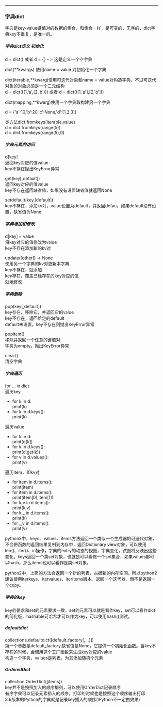 
***
### 字典dict
字典是key-value键值对的数据的集合，和集合一样，是可变的、无序的，dict字典key不重复，是唯一的。  

##### 字典dict定义 初始化
d = dict() 或者 d = {} - > 这是定义一个空字典  

dict(**kwargs) 使用name = value 对初始化一个字典  

dict(iterable,**kwarg)使用可迭代对象和name = value对构造字典，不过可迭代对象的对象必须是一个二元结构  
d = dict(((1,'a',(2,'b'))) 或者 d = dict(([1,'a'],[2,'b']))  

dict(mapping,**kwarg)使用一个字典取构建另一个字典  

d = {'a':10,'b':20,'c':None,'d':[1,2,3]}  

类方法dict.fromkeys(iterable,value)  
d = dict.fromkeys(range(5))  
d = dict.fromkeys(range(5),0)  

##### 字典元素的访问
d[key]  
返回key对应的值value  
key不存在抛出KeyError异常  

get(key[,default])  
返回key对应的值value  
key不存在返回缺省值，如果没有设置缺省值就返回None  

setdefault(key,[default])  
key不存在，添加kv对，value设置为default，并返回defau，如果default没有设置，缺省值为None  

##### 字典增加和修改
d[key] = value  
将key对应的值修改为value  
key不存在添加新的kv对  

update([other]) -> None  
使用另一个字典的kv对更新本字典  
key不存在，就添加  
key存在，覆盖已经存在的key对应的值  
就地修改  

##### 字典删除
pop(key[,default])  
key存在，移除它，并返回它的value  
key不存在，返回给定的default  
default未设置，key不存在则抛出KeyError异常  

popitem()  
移除并返回一个任意的键值对  
字典为empty，抛出KeyError异常  

clear()  
清空字典

##### 字典遍历  
for ... in dict  
遍历key  
* for k in d:  
print(k)  
* for k in d.keys():  
print(k)  

遍历value  
* for k in d:  
print(d[k])  
* for k in d.keys():  
print(d.get(k))
* for v in d.values():  
print(v)  

遍历item，即kv对 
* for item in d.items():  
print(item)
* for item in d.items():  
print(item[0],item[1])
* for k,v in d.items():  
print(k,v)
* for k,_ in d.items():  
print(k)
* for _,v in d.items():  
print(v)  

python3中，keys、values、items方法返回一个类似一个生成器的可迭代对象，不会把函数的返回结果复制到内存中，返回Dictionary view对象，可以使用len()、iter()、in操作，字典的entry的动态的视图，字典变化，试图将反映出这些变化，keys返回一个类set对象，也就是可以看做一个set集合，如果values都可以hash，那么items也可以看作是类set对象。  

python2中，上面的方法会返回一个新的列表，占据新的内存空间。所以python2建议使用iterkeys、itervalues、iteritems版本，返回一个迭代器，而不是返回一个copy。

##### 字典的key
key的要求和set的元素要求一致，set的元素可以就是看作key，set可以看作dict的简化版，hashable可哈希才可以作为key，可以使用hash()测试。

##### defaultdict
collections.defaultdict([default_factory[,...]])  
第一个参数是default_factory,缺省值是None，它提供一个初始化函数。当key不存在的时候，会调用这个工厂函数来生成key对应的value  
构造一个字典，values是列表，为其添加随机个元素

##### OrderedDict
collection.OrderDict([items])  
key并不是按照加入的顺序排列，可以使用OrderDict记录顺序  
有序字典可以记录元素插入的顺序，打印的时候也是按照这个顺序输出打印  
3.6版本的Python的字典就是记录key插入的顺序(IPython不一定由效果)